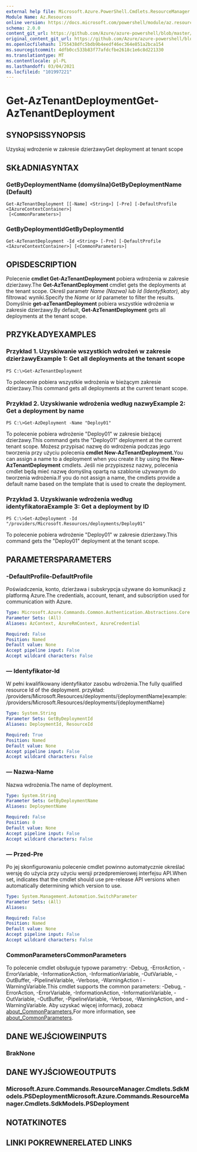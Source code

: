 ```yaml
---
external help file: Microsoft.Azure.PowerShell.Cmdlets.ResourceManager.dll-Help.xml
Module Name: Az.Resources
online version: https://docs.microsoft.com/powershell/module/az.resources/get-aztenantdeployment
schema: 2.0.0
content_git_url: https://github.com/Azure/azure-powershell/blob/master/src/Resources/Resources/help/Get-AzTenantDeployment.md
original_content_git_url: https://github.com/Azure/azure-powershell/blob/master/src/Resources/Resources/help/Get-AzTenantDeployment.md
ms.openlocfilehash: 1755438dfc5bdb9b4eedf46ec364e851a2bca154
ms.sourcegitcommit: 4dfb0cc533b83f77afdcfbe2618c1e6c8d221330
ms.translationtype: MT
ms.contentlocale: pl-PL
ms.lasthandoff: 03/04/2021
ms.locfileid: "101997221"
---
```

# <span data-ttu-id="a07f5-101">Get-AzTenantDeployment</span><span class="sxs-lookup"><span data-stu-id="a07f5-101">Get-AzTenantDeployment</span></span>

## <span data-ttu-id="a07f5-102">SYNOPSIS</span><span class="sxs-lookup"><span data-stu-id="a07f5-102">SYNOPSIS</span></span>
<span data-ttu-id="a07f5-103">Uzyskaj wdrożenie w zakresie dzierżawy</span><span class="sxs-lookup"><span data-stu-id="a07f5-103">Get deployment at tenant scope</span></span>

## <span data-ttu-id="a07f5-104">SKŁADNIA</span><span class="sxs-lookup"><span data-stu-id="a07f5-104">SYNTAX</span></span>

### <span data-ttu-id="a07f5-105">GetByDeploymentName (domyślna)</span><span class="sxs-lookup"><span data-stu-id="a07f5-105">GetByDeploymentName (Default)</span></span>
```
Get-AzTenantDeployment [[-Name] <String>] [-Pre] [-DefaultProfile <IAzureContextContainer>]
 [<CommonParameters>]
```

### <span data-ttu-id="a07f5-106">GetByDeploymentId</span><span class="sxs-lookup"><span data-stu-id="a07f5-106">GetByDeploymentId</span></span>
```
Get-AzTenantDeployment -Id <String> [-Pre] [-DefaultProfile <IAzureContextContainer>] [<CommonParameters>]
```

## <span data-ttu-id="a07f5-107">OPIS</span><span class="sxs-lookup"><span data-stu-id="a07f5-107">DESCRIPTION</span></span>
<span data-ttu-id="a07f5-108">Polecenie **cmdlet Get-AzTenantDeployment** pobiera wdrożenia w zakresie dzierżawy.</span><span class="sxs-lookup"><span data-stu-id="a07f5-108">The **Get-AzTenantDeployment** cmdlet gets the deployments at the tenant scope.</span></span>
<span data-ttu-id="a07f5-109">Określ parametr *Name (Nazwa)* *lub Id (Identyfikator),* aby filtrować wyniki.</span><span class="sxs-lookup"><span data-stu-id="a07f5-109">Specify the *Name* or *Id* parameter to filter the results.</span></span>
<span data-ttu-id="a07f5-110">Domyślnie **get-azTenantDeployment** pobiera wszystkie wdrożenia w zakresie dzierżawy.</span><span class="sxs-lookup"><span data-stu-id="a07f5-110">By default, **Get-AzTenantDeployment** gets all deployments at the tenant scope.</span></span>

## <span data-ttu-id="a07f5-111">PRZYKŁADY</span><span class="sxs-lookup"><span data-stu-id="a07f5-111">EXAMPLES</span></span>

### <span data-ttu-id="a07f5-112">Przykład 1. Uzyskiwanie wszystkich wdrożeń w zakresie dzierżawy</span><span class="sxs-lookup"><span data-stu-id="a07f5-112">Example 1: Get all deployments at the tenant scope</span></span>
```
PS C:\>Get-AzTenantDeployment
```

<span data-ttu-id="a07f5-113">To polecenie pobiera wszystkie wdrożenia w bieżącym zakresie dzierżawy.</span><span class="sxs-lookup"><span data-stu-id="a07f5-113">This command gets all deployments at the current tenant scope.</span></span>

### <span data-ttu-id="a07f5-114">Przykład 2. Uzyskiwanie wdrożenia według nazwy</span><span class="sxs-lookup"><span data-stu-id="a07f5-114">Example 2: Get a deployment by name</span></span>
```
PS C:\>Get-AzDeployment -Name "Deploy01"
```

<span data-ttu-id="a07f5-115">To polecenie pobiera wdrożenie "Deploy01" w zakresie bieżącej dzierżawy.</span><span class="sxs-lookup"><span data-stu-id="a07f5-115">This command gets the "Deploy01" deployment at the current tenant scope.</span></span>
<span data-ttu-id="a07f5-116">Możesz przypisać nazwę do wdrożenia podczas jego tworzenia przy użyciu polecenia **cmdlet New-AzTenantDeployment.**</span><span class="sxs-lookup"><span data-stu-id="a07f5-116">You can assign a name to a deployment when you create it by using the **New-AzTenantDeployment** cmdlets.</span></span>
<span data-ttu-id="a07f5-117">Jeśli nie przypiszesz nazwy, polecenia cmdlet będą mieć nazwę domyślną opartą na szablonie używanym do tworzenia wdrożenia.</span><span class="sxs-lookup"><span data-stu-id="a07f5-117">If you do not assign a name, the cmdlets provide a default name based on the template that is used to create the deployment.</span></span>

### <span data-ttu-id="a07f5-118">Przykład 3. Uzyskiwanie wdrożenia według identyfikatora</span><span class="sxs-lookup"><span data-stu-id="a07f5-118">Example 3: Get a deployment by ID</span></span>
```
PS C:\>Get-AzDeployment -Id "/providers/Microsoft.Resources/deployments/Deploy01"
```

<span data-ttu-id="a07f5-119">To polecenie pobiera wdrożenie "Deploy01" w zakresie dzierżawy.</span><span class="sxs-lookup"><span data-stu-id="a07f5-119">This command gets the "Deploy01" deployment at the tenant scope.</span></span>

## <span data-ttu-id="a07f5-120">PARAMETERS</span><span class="sxs-lookup"><span data-stu-id="a07f5-120">PARAMETERS</span></span>

### <span data-ttu-id="a07f5-121">-DefaultProfile</span><span class="sxs-lookup"><span data-stu-id="a07f5-121">-DefaultProfile</span></span>
<span data-ttu-id="a07f5-122">Poświadczenia, konto, dzierżawa i subskrypcja używane do komunikacji z platformą Azure.</span><span class="sxs-lookup"><span data-stu-id="a07f5-122">The credentials, account, tenant, and subscription used for communication with Azure.</span></span>

```yaml
Type: Microsoft.Azure.Commands.Common.Authentication.Abstractions.Core.IAzureContextContainer
Parameter Sets: (All)
Aliases: AzContext, AzureRmContext, AzureCredential

Required: False
Position: Named
Default value: None
Accept pipeline input: False
Accept wildcard characters: False
```

### <span data-ttu-id="a07f5-123">— Identyfikator</span><span class="sxs-lookup"><span data-stu-id="a07f5-123">-Id</span></span>
<span data-ttu-id="a07f5-124">W pełni kwalifikowany identyfikator zasobu wdrożenia.</span><span class="sxs-lookup"><span data-stu-id="a07f5-124">The fully qualified resource Id of the deployment.</span></span>
<span data-ttu-id="a07f5-125">przykład: /providers/Microsoft.Resources/deployments/{deploymentName}</span><span class="sxs-lookup"><span data-stu-id="a07f5-125">example: /providers/Microsoft.Resources/deployments/{deploymentName}</span></span>

```yaml
Type: System.String
Parameter Sets: GetByDeploymentId
Aliases: DeploymentId, ResourceId

Required: True
Position: Named
Default value: None
Accept pipeline input: False
Accept wildcard characters: False
```

### <span data-ttu-id="a07f5-126">— Nazwa</span><span class="sxs-lookup"><span data-stu-id="a07f5-126">-Name</span></span>
<span data-ttu-id="a07f5-127">Nazwa wdrożenia.</span><span class="sxs-lookup"><span data-stu-id="a07f5-127">The name of deployment.</span></span>

```yaml
Type: System.String
Parameter Sets: GetByDeploymentName
Aliases: DeploymentName

Required: False
Position: 0
Default value: None
Accept pipeline input: False
Accept wildcard characters: False
```

### <span data-ttu-id="a07f5-128">— Przed</span><span class="sxs-lookup"><span data-stu-id="a07f5-128">-Pre</span></span>
<span data-ttu-id="a07f5-129">Po jej skonfigurowaniu polecenie cmdlet powinno automatycznie określać wersję do użycia przy użyciu wersji przedpremierowej interfejsu API.</span><span class="sxs-lookup"><span data-stu-id="a07f5-129">When set, indicates that the cmdlet should use pre-release API versions when automatically determining which version to use.</span></span>

```yaml
Type: System.Management.Automation.SwitchParameter
Parameter Sets: (All)
Aliases:

Required: False
Position: Named
Default value: None
Accept pipeline input: False
Accept wildcard characters: False
```

### <span data-ttu-id="a07f5-130">CommonParameters</span><span class="sxs-lookup"><span data-stu-id="a07f5-130">CommonParameters</span></span>
<span data-ttu-id="a07f5-131">To polecenie cmdlet obsługuje typowe parametry: -Debug, -ErrorAction, -ErrorVariable, -InformationAction, -InformationVariable, -OutVariable, -OutBuffer, -PipelineVariable, -Verbose, -WarningAction i -WarningVariable.</span><span class="sxs-lookup"><span data-stu-id="a07f5-131">This cmdlet supports the common parameters: -Debug, -ErrorAction, -ErrorVariable, -InformationAction, -InformationVariable, -OutVariable, -OutBuffer, -PipelineVariable, -Verbose, -WarningAction, and -WarningVariable.</span></span> <span data-ttu-id="a07f5-132">Aby uzyskać więcej informacji, zobacz [about_CommonParameters.](http://go.microsoft.com/fwlink/?LinkID=113216)</span><span class="sxs-lookup"><span data-stu-id="a07f5-132">For more information, see [about_CommonParameters](http://go.microsoft.com/fwlink/?LinkID=113216).</span></span>

## <span data-ttu-id="a07f5-133">DANE WEJŚCIOWE</span><span class="sxs-lookup"><span data-stu-id="a07f5-133">INPUTS</span></span>

### <span data-ttu-id="a07f5-134">Brak</span><span class="sxs-lookup"><span data-stu-id="a07f5-134">None</span></span>

## <span data-ttu-id="a07f5-135">DANE WYJŚCIOWE</span><span class="sxs-lookup"><span data-stu-id="a07f5-135">OUTPUTS</span></span>

### <span data-ttu-id="a07f5-136">Microsoft.Azure.Commands.ResourceManager.Cmdlets.SdkModels.PSDeployment</span><span class="sxs-lookup"><span data-stu-id="a07f5-136">Microsoft.Azure.Commands.ResourceManager.Cmdlets.SdkModels.PSDeployment</span></span>

## <span data-ttu-id="a07f5-137">NOTATKI</span><span class="sxs-lookup"><span data-stu-id="a07f5-137">NOTES</span></span>

## <span data-ttu-id="a07f5-138">LINKI POKREWNE</span><span class="sxs-lookup"><span data-stu-id="a07f5-138">RELATED LINKS</span></span>
